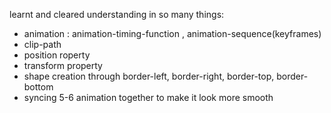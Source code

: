 learnt and cleared understanding in so many things:
- animation : animation-timing-function , animation-sequence(keyframes)
- clip-path 
- position roperty
- transform property 
- shape creation through border-left, border-right, border-top, border-bottom
- syncing 5-6 animation together to make it look more smooth
